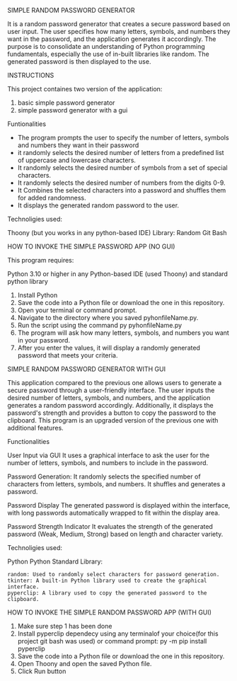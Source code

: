 SIMPLE RANDOM PASSWORD  GENERATOR 

It is a random password generator that creates a secure password based on user input.
The user specifies how many letters, symbols, and numbers they want in the password, and the application generates it accordingly. 
The purpose is to consolidate an understanding of Python programming fundamentals, especially the use of in-built libraries like random. 
The generated password is then displayed to the use.

INSTRUCTIONS

This project containes two version of the application: 
1. basic simple password generator 
2. simple password generator with a gui

Funtionalities

- The program prompts the user to specify the number of letters, symbols and numbers they want in their password
- it randomly selects the desired number of letters from a predefined list of uppercase and lowercase characters.
- It randomly selects the desired number of symbols from a set of special characters.
- It randomly selects the desired number of numbers from the digits 0-9.
- It Combines the selected characters into a password and shuffles them for added randomness.
- It displays the generated random password to the user.

Technoligies used:

Thoony (but you works in any python-based IDE)
Library: Random
Git Bash

HOW TO INVOKE THE SIMPLE PASSWORD APP (NO GUI)

This program requires:

Python 3.10 or higher in any Python-based IDE (used Thoony) and standard python library 

1. Install Python
2. Save the code  into a Python file or download the one in this repository.
3. Open your terminal or command prompt.
4. Navigate to the directory where you saved pyhonfileName.py.
5. Run the script using the command py pyhonfileName.py
6. The program will ask how many letters, symbols, and numbers you want in your password.
7. After you enter the values, it will display a randomly generated password that meets your criteria.


SIMPLE RANDOM PASSWORD GENERATOR WITH GUI

This application compared to the previous one allows users to generate a secure password through a user-friendly interface. 
The user inputs the desired number of letters, symbols, and numbers, and the application generates a random password accordingly. 
Additionally, it displays the password's strength and provides a button to copy the password to the clipboard. 
This program is an upgraded version of the previous one with additional features.

Functionalities

User Input via GUI
It uses a graphical interface to ask the user for the number of letters, symbols, and numbers to include in the password.

Password Generation:
It randomly selects the specified number of characters from letters, symbols, and numbers.
It shuffles and generates a password.

Password Display
The generated password is displayed within the interface, with long passwords automatically wrapped to fit within the display area.

Password Strength Indicator
It evaluates the strength of the generated password (Weak, Medium, Strong) based on length and character variety.

Technoligies used:

Python 
Python Standard Library:

    random: Used to randomly select characters for password generation.
    tkinter: A built-in Python library used to create the graphical interface.
    pyperclip: A library used to copy the generated password to the clipboard.
	
HOW TO INVOKE THE SIMPLE RANDOM PASSWORD APP (WITH GUI)

1. Make sure step 1 has been done
2. Install pyperclip dependecy using any terminalof your choice(for this project git bash was used) or command prompt:
   py -m pip install pyperclip
3. Save the code into a Python file or download the one in this repository.
4. Open Thoony and open the saved Python file.
5. Click Run button
